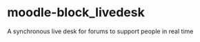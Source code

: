 moodle-block_livedesk
=====================

A synchronous live desk for forums to support people in real time 